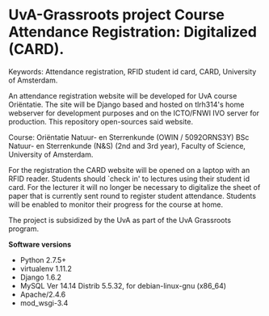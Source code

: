 UvA-Grassroots project Course Attendance Registration: Digitalized (CARD).
=======

Keywords: Attendance registration, RFID student id card, CARD, University of
Amsterdam.

An attendance registration website will be developed for UvA course Oriëntatie.
The site will be Django based and hosted on tlrh314's home webserver for
development purposes and on the ICTO/FNWI IVO server for production. This
repository open-sources said website.

Course: Oriëntatie Natuur- en Sterrenkunde (OWIN / 5092ORNS3Y)
BSc Natuur- en Sterrenkunde (N&S) (2nd and 3rd year), Faculty of Science,
University of Amsterdam.

For the registration the CARD website will be opened on a laptop with an RFID
reader. Students should `check in' to lectures using their student id card.
For the lecturer it will no longer be necessary to digitalize the sheet of paper
that is currently sent round to register student attendance. Students will be
enabled to monitor their progress for the course at home.

The project is subsidized by the UvA as part of the UvA Grassroots program.

**Software versions**

* Python 2.7.5+
* virtualenv 1.11.2
* Django 1.6.2
* MySQL Ver 14.14 Distrib 5.5.32, for debian-linux-gnu (x86_64)
* Apache/2.4.6
* mod_wsgi-3.4
